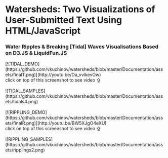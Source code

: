 <h1>Watersheds: Two Visualizations of User-Submitted Text Using HTML/JavaScript</h1>
<h3>Water Ripples & Breaking [Tidal] Waves Visualisations Based on D3.JS & LiquidFun.JS</h3>
[![TIDAL_DEMO](https://github.com/vkuchinov/watersheds/blob/master/Documentation/assets/finalT.png)](http://youtu.be/Da_vvlkevOw)<br>
click on top of this screenshot to see video ⇪ <br><br>
![TIDAL_SAMPLES](https://github.com/vkuchinov/watersheds/blob/master/Documentation/assets/tidals4.png)<br><br>
[![RIPPLING_DEMO](https://github.com/vkuchinov/watersheds/blob/master/Documentation/assets/finalR.png)](http://youtu.be/BW5XJgO4eXU)<br>
click on top of this screenshot to see video ⇪ <br><br>
![RIPPLING_SAMPLES](https://github.com/vkuchinov/watersheds/blob/master/Documentation/assets/ripplings2.png)<br>

